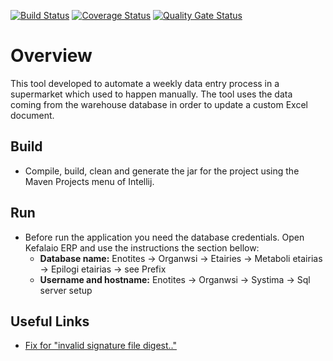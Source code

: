  [![Build Status](https://travis-ci.com/kavros/SynchExcel.svg?branch=master)](https://travis-ci.com/kavros/SynchExcel)
 [![Coverage Status](https://coveralls.io/repos/github/kavros/SynchExcel/badge.svg?branch=master)](https://coveralls.io/github/kavros/SynchExcel?branch=master)
 [![Quality Gate Status](https://sonarcloud.io/api/project_badges/measure?project=kavros_SynchExcel&metric=alert_status)](https://sonarcloud.io/dashboard?id=kavros_SynchExcel)
# Overview
This tool developed to automate a weekly data entry process in a supermarket which used to happen manually. The tool uses the data coming from the warehouse database in order to update a custom Excel document.
 
## Build
 * Compile, build, clean and generate the jar for the project using the Maven Projects menu of Intellij.
 
## Run 
* Before run the application you need the database credentials. Open Kefalaio ERP and use the instructions the section bellow:          
    * **Database name:**  Enotites -> Organwsi -> Etairies -> Metaboli etairias -> Epilogi etairias -> see Prefix
    * **Username and hostname:** Enotites -> Organwsi -> Systima -> Sql server setup
            

## Useful Links
* [Fix for "invalid signature file digest.."](https://stackoverflow.com/questions/34855649/invalid-signature-file-digest-for-manifest-main-attributes-exception-while-tryin/34856095#34856095)

